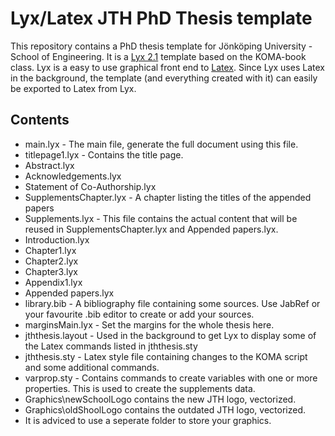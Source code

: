# Lyx/Latex JTH PhD Thesis template
This repository contains a PhD thesis template for Jönköping University - School of Engineering.
It is a [Lyx 2.1](http://www.lyx.org/) template based on the KOMA-book class.
Lyx is a easy to use graphical front end to [Latex](http://www.latex-project.org/).
Since Lyx uses Latex in the background, the template (and everything created with it) can easily be exported to Latex from Lyx.

## Contents
- main.lyx - The main file, generate the full document using this file.
- titlepage1.lyx - Contains the title page. 
- Abstract.lyx
- Acknowledgements.lyx
- Statement of Co-Authorship.lyx
- SupplementsChapter.lyx - A chapter listing the titles of the appended papers
- Supplements.lyx - This file contains the actual content that will be reused in SupplementsChapter.lyx and Appended papers.lyx.
- Introduction.lyx
- Chapter1.lyx
- Chapter2.lyx
- Chapter3.lyx
- Appendix1.lyx
- Appended papers.lyx
- library.bib - A bibliography file containing some sources. Use JabRef or your favourite .bib editor to create or add your sources.
- marginsMain.lyx - Set the margins for the whole thesis here.
- jththesis.layout - Used in the background to get Lyx to display some of the Latex commands listed in jththesis.sty
- jththesis.sty - Latex style file containing changes to the KOMA script and some additional commands.
- varprop.sty - Contains commands to create variables with one or more properties. This is used to create the supplements data.
- Graphics\newSchoolLogo contains the new JTH logo, vectorized.
- Graphics\oldShoolLogo contains the outdated JTH logo, vectorized.
- It is adviced to use a seperate folder to store your graphics.